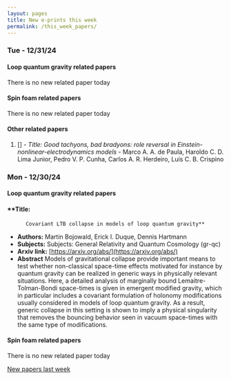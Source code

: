 ```yaml
---
layout: pages
title: New e-prints this week
permalink: /this_week_papers/
---
```




### Tue - 12/31/24

#### Loop quantum gravity related papers

There is no new related paper today 

#### Spin foam related papers

There is no new related paper today 



#### Other related papers

1. [[]](https://arxiv.org/abs/) - *Title:
          Good tachyons, bad bradyons: role reversal in Einstein-nonlinear-electrodynamics models* - Marco A. A. de Paula, Haroldo C. D. Lima Junior, Pedro V. P. Cunha, Carlos A. R. Herdeiro, Luís C. B. Crispino



### Mon - 12/30/24

#### Loop quantum gravity related papers

#### **Title:
          Covariant LTB collapse in models of loop quantum gravity**
 - **Authors:** Martin Bojowald, Erick I. Duque, Dennis Hartmann
 - **Subjects:** Subjects:
General Relativity and Quantum Cosmology (gr-qc)
 - **Arxiv link:** [https://arxiv.org/abs/](https://arxiv.org/abs/)
 - **Abstract**
 Models of gravitational collapse provide important means to test whether non-classical space-time effects motivated for instance by quantum gravity can be realized in generic ways in physically relevant situations. Here, a detailed analysis of marginally bound Lemaitre-Tolman-Bondi space-times is given in emergent modified gravity, which in particular includes a covariant formulation of holonomy modifications usually considered in models of loop quantum gravity. As a result, generic collapse in this setting is shown to imply a physical singularity that removes the bouncing behavior seen in vacuum space-times with the same type of modifications. 

#### Spin foam related papers

There is no new related paper today 




[New papers last week]({{site.url}}/archived/weekly/pre-prints/2024/12/30/archived_weekly_papers.html)